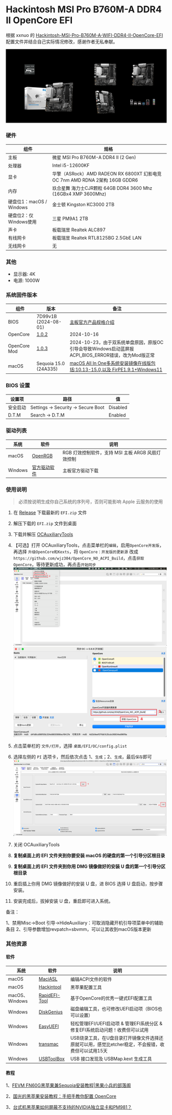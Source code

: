 # Hackintosh MSI Pro B760M-A DDR4 II OpenCore EFI

根据 xxnuo 的 [Hackintosh-MSI-Pro-B760M-A-WIFI-DDR4-II-OpenCore-EFI](https://github.com/xxnuo/Hackintosh-MSI-Pro-B760M-A-WIFI-DDR4-II-OpenCore-EFI) 配置文件并结合自己实际情况修改，感谢作者无私奉献。

![Motherboard](Motherboard.png)

### 硬件

| 组件         | 规格                                                                        |
| ------------ | --------------------------------------------------------------------------- |
| 主板         | 微星 MSI Pro B760M-A DDR4 II (2 Gen)                                   |
| 处理器       | Intel i5-12600KF                                                            |
| 显卡         | 华擎（ASRock）AMD RADEON RX 6800XT 幻影电竞 OC 7nm AMD RDNA 2架构 16GB GDDR6 |
| 内存         | 玖合星舞 海力士CJR颗粒 64GB DDR4 3600 Mhz (16GBx4 XMP 3600Mhz)                 |
| 硬盘位1：macOS / Windows   | 金士顿 Kingston KC3000 2TB                                               |
| 硬盘位2：仅Windows使用 | 三星 PM9A1 2TB                                      |
| 声卡         | 板载瑞昱 Realtek ALC897                                                     |
| 有线网卡     | 板载瑞昱 Realtek RTL8125BG 2.5GbE LAN                                       |
| 无线网卡     | 无 |

### 其他

- 显示器: 4K
- 电源: 1000W

### 系统固件版本

| 组件     | 版本                                                | 备注                                                                                     |
| -------- | --------------------------------------------------- | ---------------------------------------------------------------------------------------- |
| BIOS     | 7D99v1B (2024-08-01)                                | [主板官方产品规格介绍](https://www.msi.cn/Motherboard/PRO-B760M-A-DDR4-II/Overview) |
| OpenCore | [1.0.2](https://github.com/acidanthera/OpenCorePkg) | 2024-10-16                                                                               |
| OpenCore Mod| [1.0.3](https://github.com/wjz304/OpenCore_NO_ACPI_Build) | 2024-10-23，由于双系统单盘原因，原版OC引导会导致Windows启动蓝屏报ACPI_BIOS_ERROR错误，改为Mod版正常                                                                               |
| macOS    | Sequoia 15.0 (24A335)                                 | [macOS All In One多系统安装镜像在线版包括:10.13-15.0,以及 FirPE1.9.1+Windows11](https://mp.weixin.qq.com/s/lUInPXMrJaL4T81C8GhSEg)                                |

### BIOS 设置

| 设置项   | 路径                                | 值       |
| -------- | ----------------------------------- | -------- |
| 安全启动 | Settings -> Security -> Secure Boot | Disabled |
| D.T.M    | Search -> D.T.M                     | Enabled  |

### 驱动列表

| 系统    | 软件                                                                                   | 说明                                              |
| ------- | -------------------------------------------------------------------------------------- | ------------------------------------------------- |
| macOS   | [OpenRGB](https://gitlab.com/CalcProgrammer1/OpenRGB)                                  | RGB 灯效控制软件，支持 MSI 主板 ARGB 风扇灯效控制 |
| Windows | [官方驱动软件](https://www.msi.cn/Motherboard/PRO-B760M-A-DDR4-II/support) | 主板官方驱动下载                                  |

### 使用说明

> 必须按说明生成你自己系统的序列号，否则可能影响 Apple 云服务的使用

1. 在 [Release](https://github.com/nocmt/Hackintosh-MSI-Pro-B760M-A-DDR4-II-OpenCore-EFI/releases) 下载最新的 `EFI.zip` 文件
2. 解压下载的 `EFI.zip` 文件到桌面
3. 下载并解压 [OCAuxiliaryTools](https://github.com/ic005k/OCAuxiliaryTools/releases)
4. 【可选】打开 OCAuxiliaryTools，点击菜单栏的`编辑`，启用`OpenCore开发版`，再选择 `升级OpenCore和Kexts`，将 `OpenCore：开发版的更新源`
改成 `https://github.com/wjz304/OpenCore_NO_ACPI_Build`，点击`获取OpenCore`，等待更新成功，再点击`开始同步`
![1](1.png)
![2](2.png)

5. 点击菜单栏的 `文件/打开`，选择 `桌面/EFI/OC/config.plist`
6. 选择左侧的 `PI` 选项卡，然后依次点击 1、`生成`；2、`生成`，最后`保存`即可
![Config](Config.png)
7. 关闭 OCAuxiliaryTools
8. **复制桌面上的 EFI 文件夹到你要安装 macOS 的硬盘的第一个引导分区根目录**
9. **复制桌面上的 EFI 文件夹到你用 DMG 镜像做好的安装 U 盘的第一个引导分区根目录**
10. 重启插上你用 DMG 镜像做好的安装 U 盘，进 BIOS 选择 U 盘启动，按步骤安装。
11. 安装完成后，拔掉安装 U 盘，重启即可进入系统。

备注：

1、禁用Misc->Boot 引导->HideAuxiliary：可取消隐藏开机引导项菜单中的辅助条目
2、引导参数增加revpatch=sbvmm，可以让其收到macOS版本更新

### 其他资源

#### 软件

| 系统    | 软件                                                                                   | 说明                                              |
| ------- | -------------------------------------------------------------------------------------- | ------------------------------------------------- |
| macOS   | [MaciASL](https://github.com/acidanthera/MaciASL)                                  | 编辑ACPI文件的软件 |
| macOS | [Hackintool](https://github.com/benbaker76/Hackintool) | 黑苹果配置工具 |
| macOS、Windows | [RapidEFI-Tool](https://github.com/JeoJay127/RapidEFI-Tool) | 基于OpenCore的优秀一键式EFI配置工具 |
| Windows | [DiskGenius](https://www.diskgenius.cn/) | 磁盘编辑工具，也可修改UEFI启动项（BIOS也可以设置）                                  |
| Windows | [EasyUEFI](https://www.easyuefi.com/index-cn.html) | 轻松管理EFI/UEFI启动项 & 管理EFI系统分区 & 修复EFI系统启动问题！收费但可以试用|
| Windows | [transmac](https://www.easyuefi.com/index-cn.html) | USB烧录工具，在U盘目录打开镜像文件选择还原就可以用，感觉比etcher稳定，不会报错，收费但可以试用15天|
| Windows | [USBToolBox](https://github.com/USBToolBox/tool) | USB 接口发现及 USBMap.kext 生成工具|

#### 教程

1、[FEVM FN60G黑苹果兼Sequoia安装教程|黑果小兵的部落阁](https://blog.daliansky.net/FEVM-FN60G-Hackintosh-and-Sequoia-Installation-Tutorial.html#more)

2、[国光的黑苹果安装教程：手把手教你配置 OpenCore](https://apple.sqlsec.com/)

3、[台式机黑苹果如何屏蔽不支持的NVIDIA独立显卡和PM981？](https://heipg.cn/tutorial/block-nv-dgpu-or-pm981.html)